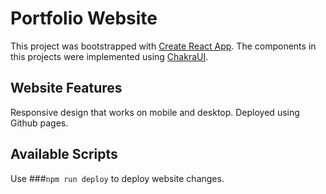 # Portfolio Website

This project was bootstrapped with [Create React App](https://github.com/facebook/create-react-app).
The components in this projects were implemented using [ChakraUI](https://chakra-ui.com/).

## Website Features

Responsive design that works on mobile and desktop. 
Deployed using Github pages.

## Available Scripts

Use ###`npm run deploy` to deploy website changes.
